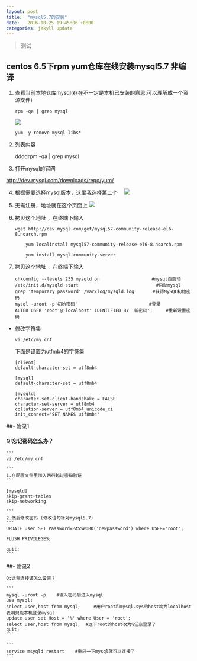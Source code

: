 ```yaml
---
layout: post
title:  "mysql5.7的安装"
date:   2016-10-25 19:45:06 +0800
categories: jekyll update
---
```

> 测试


## centos 6.5下rpm yum仓库在线安装mysql5.7 非编译

 1. 查看当前本地仓库mysql(存在不一定是本机已安装的意思,可以理解成一个资源文件)

	```
	rpm -qa | grep mysql
	```
	![](http://img.blog.csdn.net/20160825104322717)
		
	
	```
	yum -y remove mysql-libs*  
	```
 2. 列表内容

	ddddrpm -qa | grep mysql

 3. 打开mysql的官网      
 
 http://dev.mysql.com/downloads/repo/yum/


 4. 根据需要选择mysql版本，这里我选择第二个
 　![](http://img.blog.csdn.net/20160825104425655)
 　

 5. 无需注册，地址就在这个页面上
 ![](http://img.blog.csdn.net/20160825104533203)

 6. 拷贝这个地址 ，在终端下输入
 

	```
	wget http://dev.mysql.com/get/mysql57-community-release-el6-8.noarch.rpm
		
		yum localinstall mysql57-community-release-el6-8.noarch.rpm
		
		yum install mysql-community-server
	```

 7. 拷贝这个地址 ，在终端下输入

   

	```
	chkconfig --levels 235 mysqld on　　　　          	 #mysql自启动
	/etc/init.d/mysqld start　　　　　　　　         	    #启动mysql
	grep 'temporary password' /var/log/mysqld.log    	#获得MySQL初始密码
	mysql -uroot -p'初始密码'                      	    #登录
	ALTER USER 'root'@'localhost' IDENTIFIED BY '新密码';     #重新设置密码
	
	```

 

 - 修改字符集
	 

	```
	vi /etc/my.cnf
	```
	 下面是设置为utfmb4的字符集
	```
	[client]
	default-character-set = utf8mb4
	
	[mysql]
	default-character-set = utf8mb4
	
	[mysqld]
	character-set-client-handshake = FALSE
	character-set-server = utf8mb4
	collation-server = utf8mb4_unicode_ci
	init_connect='SET NAMES utf8mb4'
	```
	

 ##- 附录1
 #### Q:忘记密码怎么办？

	```
	vi /etc/my.cnf
	
	```
	1.在配置文件里加入两行越过密码验证
	```
	
	[mysqld]
	skip-grant-tables
	skip-networking
	
	```
	2.然后修改密码 (修改语句针对mysql5.7)
	```
	UPDATE user SET Password=PASSWORD('newpassword') where USER='root';
	
	FLUSH PRIVILEGES;
	
	quit;
	```
 ##- 附录2
 
	Q:远程连接该怎么设置？
		
	```
	mysql -uroot -p    #输入密码后进入mysql
	use mysql;
	select user,host from mysql;     #用户root和mysql.sys的host均为localhost 表明只能本机登录mysql
	update user set Host = '%' where User = 'root';
	select user,host from mysql;  #这下root的host改为%任意登录了
	quit;
	```
	
	```
	service msyqld restart    #重启一下mysql就可以连接了
	```
